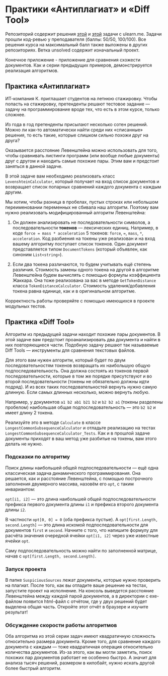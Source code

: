 # Практики «Антиплагиат» и «Diff Tool»
Репозиторий содержит решения [этой](https://ulearn.me/course/basicprogramming2/Praktika_Antiplagiat__56409c8e-d038-45f7-8e37-e98c027b7930) и [этой](https://ulearn.me/course/basicprogramming2/Praktika_Diff_Tool__d71f996c-3bb0-4909-8c03-47322c4f0498) задачи с ulearn.me.
Задачи прошли код-ревью у преподавателя (баллы: 50/50, 100/100). Все решения курса на максимальный балл также выложены в других репозиториях.
Ветка unsolved содержит изначальный проект.

Конечное приложение - приложение для сравнения схожести документов. Как и серии предыдущих примеров, демонстрируется реализация алгоритмов.

## Практика «Антиплагиат»
ИТ-компания К. приглашает студентов на летнюю стажировку. Чтобы попасть на стажировку, претенденты решают тестовое задание — задачу на программирование вроде тех, что есть в этом курсе, только сложнее.

Из года в год претенденты присылают несколько сотен решений. Можно ли как-то автоматически найти среди них «списанные» решения, то есть такие, которые слишком сильно похожи друг на друга?

Оказывается расстояние Левенштейна можно использовать для того, чтобы сравнивать листинги программ (или вообще любые документы) друг с другом и находить самые похожие пары. Этим вам и предстоит заняться в данной задаче.

В этой задаче вам необходимо реализовать класс  `LevenshteinCalculator`, который получает на вход список документов и возвращает список попарных сравнений каждого документа с каждым другим.

Мы хотим, чтобы разница в пробелах, пустых строках или небольшом переименовании переменных не сбивала наш алгоритм. Поэтому вам нужно реализовать модифицированный алгоритм Левенштейна:

1.  Он должен анализировать не последовательности символов, а последовательности  **токенов**  — лексических единиц. Например, в коде  `force = mass * acceleration`  5 токенов:  `force`,  `=`,  `mass`,  `*`,  `acceleration`. Код разбиения на токены уже реализован и на вход вашему алгоритму поступает список токенов. Один документ представляется типом  `DocumentTokens`  (который объявлен, как синоним  `List<string>`).
    
2.  Если два токена различаются, то будем учитывать ещё степень различия. Стоимость замены одного токена на другой в алгоритме Левенштейна будем вычислять с помощью формулы коэффициента Жаккара. Она тоже реализована за вас в методе  `GetTokenDistance`  класса  `TokenDistanceCalculator`. Стоимость удаления/добавления токена равна единице, как и в оригинальном алгоритме.
    

Корректность работы проверяйте с помощью имеющихся в проекте модульных тестов.

## Практика «Diff Tool»
Алгоритм из предыдущей задачи находит похожие пары документов. В этой задаче вам предстоит проанализировать два документа и найти в них повторяющиеся части. Подобную задачу решают так называемые Diff Tools — инструменты для сравнения текстовых файлов.

Для этого вам нужен алгоритм, который будет по двум последовательностям токенов возвращать их наибольшую общую подпоследовательность. Она должна состоять из токенов первой последовательности, которые в том же порядке присутствуют и во второй последовательности (токены не обязательно должны идти подряд). И из всех таких последовательностей вернуть нужно самую длинную. Если самых длинных несколько, можно вернуть любую.

Например, у документов  `a1 b2 ab1 b21 b2`  и  `b2 b2 a1`  (токены разделены пробелом) наибольшая общая подпоследовательность — это  `b2 b2`  и имеет длину 2 токена.

Реализуйте это в методе  `Calculate`  в классе  `LongestCommonSubsequenceCalculator`  и отладьте реализацию на тестах  `LongestCommonSubsequenceCalculator_Tests`. Как и в прошлой задаче документы приходят в ваш метод уже разбитые на токены, вам этого делать не нужно.

### Подсказки по алгоритму

Поиск длины наибольшей общей подпоследовательности — ещё одна классическая задача динамического программирования. Она решается, как и расстояние Левенштейна, с помощью построчного заполнения двумерного массива, назовём его  `opt`, с таким инвариантом:

`opt[i1, i2]`  — это длина наибольшей общей подпоследовательности префикса первого документа длины  `i1`  и префикса второго документа длины  `i2`.

В частности  `opt[0, 0] = 0`  (оба префикса пустые). А  `opt[first.Length, second.Length]`  — это длина искомой подпоследовательности для документов  `first`  и  `second`. Начните с того, что напишите формулу для расчёта значения очередной ячейки  `opt[i1, i2]`  через уже известные ячейки  `opt`.

Саму подпоследовательность можно найти по заполненной матрице, начав с  `opt[first.Length, second.Length]`.

### Запуск проекта

В папке  `SuspiciousSources`  лежат документы, которые нужно проверить на плагиат. После того, как вы отладите ваше решение на тестах, запустите проект на исполнение. На консоль выведется расстояние Левенштейна между каждой парой документов, а в директории с exe-файлом появится html-файл с отчётом, где у двух решений будет выделена общая часть. Откройте этот отчёт в браузере и изучите результат!

### Обсуждение скорости работы алгоритмов

Оба алгоритма из этой серии задач имеют квадратичную сложность относительно размера документа. Кроме того, для сравнение каждого документа с каждым — тоже квадратичная операция относительно количества документов. Из-за этого, как вы могли заметить, поиск похожих пар документов работает не особенно быстро. А значит для анализа тысяч решений, размером в килобайт, нужно искать другой более быстрый алгоритм.
